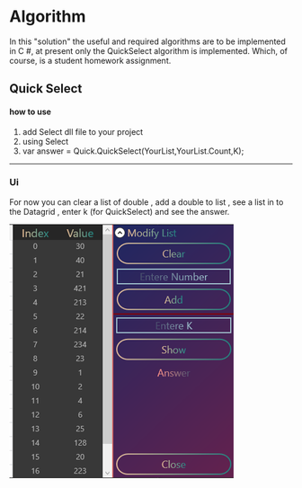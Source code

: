Algorithm
=============
In this "solution" the useful and required algorithms are to be implemented in C #, at present only the QuickSelect algorithm is implemented. Which, of course, is a student homework assignment.

Quick Select
---------------
#### how to use ####

1. add Select dll file to your project
2. using Select
3. var answer = Quick.QuickSelect<TypeOfValues>(YourList,YourList.Count,K);

  - - - -
### Ui ###
For now you can clear a list of double , add a double to list , see a list in to the Datagrid , enter k (for QuickSelect) and see the answer.

![alt text](https://github.com/gameraliaz/Algorithm/blob/main/Ui/ui.png?raw=true)
